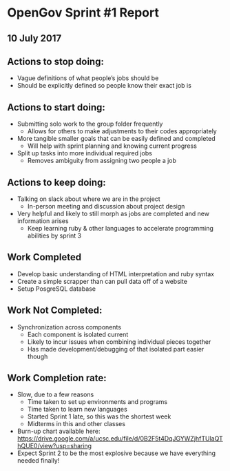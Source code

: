 # OpenGov Sprint #1 Report
## 10 July 2017

## Actions to stop doing:
* Vague definitions of what people’s jobs should be
* Should be explicitly defined so people know their exact job is 

## Actions to start doing:
* Submitting solo work to the group folder frequently
   * Allows for others to make adjustments to their codes appropriately
* More tangible smaller goals that can be easily defined and completed
   * Will help with sprint planning and knowing current progress
* Split up tasks into more individual required jobs
   * Removes ambiguity from assigning two people a job

## Actions to keep doing:
* Talking on slack about where we are in the project
   * In-person meeting and discussion about project design
* Very helpful and likely to still morph as jobs are completed and new information arises 
   * Keep learning ruby & other languages to accelerate programming abilities by sprint 3

## Work Completed
* Develop basic understanding of HTML interpretation and ruby syntax
* Create a simple scrapper than can pull data off of a website
* Setup PosgreSQL database

## Work Not Completed:
* Synchronization across components 
   * Each component is isolated current
   * Likely to incur issues when combining individual pieces together
   * Has made development/debugging of that isolated part easier though

## Work Completion rate: 
* Slow, due to a few reasons
   * Time taken to set up environments and programs
   * Time taken to learn new languages 
   * Started Sprint 1 late, so this was the shortest week
   * Midterms in this and other classes
* Burn-up chart available here: https://drive.google.com/a/ucsc.edu/file/d/0B2F5t4DqJGYWZjhfTUlaQThQUE0/view?usp=sharing
* Expect Sprint 2 to be the most explosive because we have everything needed finally!
